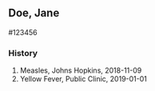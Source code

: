 ## Doe, Jane

#123456

### History

1. Measles, Johns Hopkins, 2018-11-09
1. Yellow Fever, Public Clinic, 2019-01-01
